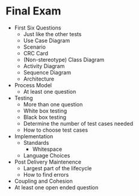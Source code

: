 # Final Exam
 - First Six Questions
	 - Just like the other tests
	 - Use Case Diagram
	 - Scenario
	 - CRC Card
	 - (Non-stereotype) Class Diagram
	 - Activity Diagram
	 - Sequence Diagram
	 - Architecture
 - Process Model
	 - At least one question
 - Testing
	 - More than one question
	 - White box testing
	 - Black box testing
	 - Determine the number of test cases needed
	 - How to choose test cases
 - Implementation
	 - Standards
	 	 - Whitespace
	 - Language Choices
 - Post Delivery Maintenence
	 - Largest part of the lifecycle
	 - How to find errors
 - Coupling and Cohesion
 - At least one open ended question

